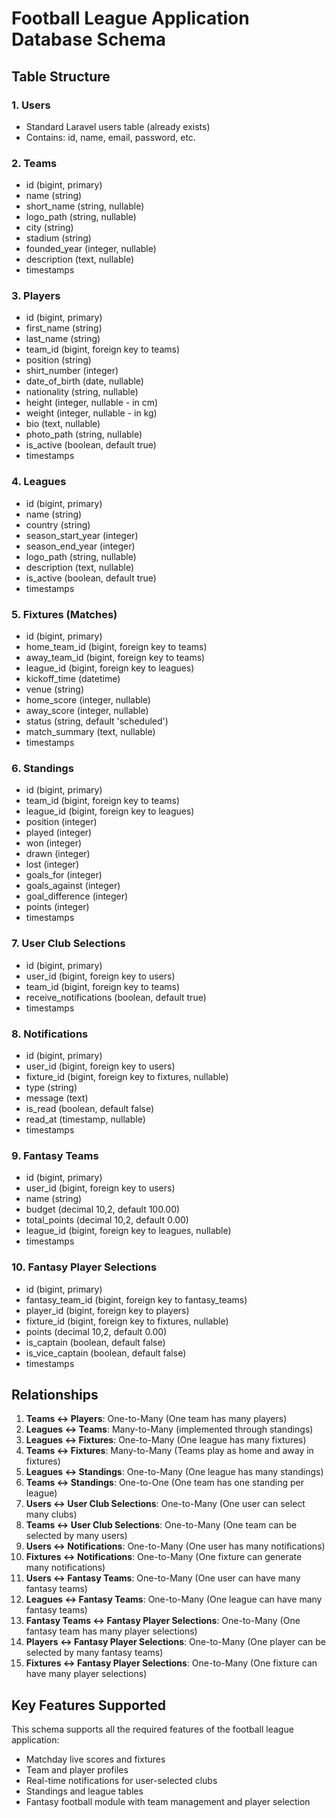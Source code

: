 # Football League Application Database Schema

## Table Structure

### 1. Users
- Standard Laravel users table (already exists)
- Contains: id, name, email, password, etc.

### 2. Teams
- id (bigint, primary)
- name (string)
- short_name (string, nullable)
- logo_path (string, nullable)
- city (string)
- stadium (string)
- founded_year (integer, nullable)
- description (text, nullable)
- timestamps

### 3. Players
- id (bigint, primary)
- first_name (string)
- last_name (string)
- team_id (bigint, foreign key to teams)
- position (string)
- shirt_number (integer)
- date_of_birth (date, nullable)
- nationality (string, nullable)
- height (integer, nullable - in cm)
- weight (integer, nullable - in kg)
- bio (text, nullable)
- photo_path (string, nullable)
- is_active (boolean, default true)
- timestamps

### 4. Leagues
- id (bigint, primary)
- name (string)
- country (string)
- season_start_year (integer)
- season_end_year (integer)
- logo_path (string, nullable)
- description (text, nullable)
- is_active (boolean, default true)
- timestamps

### 5. Fixtures (Matches)
- id (bigint, primary)
- home_team_id (bigint, foreign key to teams)
- away_team_id (bigint, foreign key to teams)
- league_id (bigint, foreign key to leagues)
- kickoff_time (datetime)
- venue (string)
- home_score (integer, nullable)
- away_score (integer, nullable)
- status (string, default 'scheduled')
- match_summary (text, nullable)
- timestamps

### 6. Standings
- id (bigint, primary)
- team_id (bigint, foreign key to teams)
- league_id (bigint, foreign key to leagues)
- position (integer)
- played (integer)
- won (integer)
- drawn (integer)
- lost (integer)
- goals_for (integer)
- goals_against (integer)
- goal_difference (integer)
- points (integer)
- timestamps

### 7. User Club Selections
- id (bigint, primary)
- user_id (bigint, foreign key to users)
- team_id (bigint, foreign key to teams)
- receive_notifications (boolean, default true)
- timestamps

### 8. Notifications
- id (bigint, primary)
- user_id (bigint, foreign key to users)
- fixture_id (bigint, foreign key to fixtures, nullable)
- type (string)
- message (text)
- is_read (boolean, default false)
- read_at (timestamp, nullable)
- timestamps

### 9. Fantasy Teams
- id (bigint, primary)
- user_id (bigint, foreign key to users)
- name (string)
- budget (decimal 10,2, default 100.00)
- total_points (decimal 10,2, default 0.00)
- league_id (bigint, foreign key to leagues, nullable)
- timestamps

### 10. Fantasy Player Selections
- id (bigint, primary)
- fantasy_team_id (bigint, foreign key to fantasy_teams)
- player_id (bigint, foreign key to players)
- fixture_id (bigint, foreign key to fixtures, nullable)
- points (decimal 10,2, default 0.00)
- is_captain (boolean, default false)
- is_vice_captain (boolean, default false)
- timestamps

## Relationships

1. **Teams ↔ Players**: One-to-Many (One team has many players)
2. **Leagues ↔ Teams**: Many-to-Many (implemented through standings)
3. **Leagues ↔ Fixtures**: One-to-Many (One league has many fixtures)
4. **Teams ↔ Fixtures**: Many-to-Many (Teams play as home and away in fixtures)
5. **Leagues ↔ Standings**: One-to-Many (One league has many standings)
6. **Teams ↔ Standings**: One-to-One (One team has one standing per league)
7. **Users ↔ User Club Selections**: One-to-Many (One user can select many clubs)
8. **Teams ↔ User Club Selections**: One-to-Many (One team can be selected by many users)
9. **Users ↔ Notifications**: One-to-Many (One user has many notifications)
10. **Fixtures ↔ Notifications**: One-to-Many (One fixture can generate many notifications)
11. **Users ↔ Fantasy Teams**: One-to-Many (One user can have many fantasy teams)
12. **Leagues ↔ Fantasy Teams**: One-to-Many (One league can have many fantasy teams)
13. **Fantasy Teams ↔ Fantasy Player Selections**: One-to-Many (One fantasy team has many player selections)
14. **Players ↔ Fantasy Player Selections**: One-to-Many (One player can be selected by many fantasy teams)
15. **Fixtures ↔ Fantasy Player Selections**: One-to-Many (One fixture can have many player selections)

## Key Features Supported

This schema supports all the required features of the football league application:
- Matchday live scores and fixtures
- Team and player profiles
- Real-time notifications for user-selected clubs
- Standings and league tables
- Fantasy football module with team management and player selection